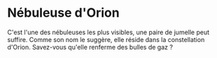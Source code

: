 # Nébuleuse d'Orion

C'est l'une des nébuleuses les plus visibles, une paire de jumelle peut suffire.
Comme son nom le suggère, elle réside dans la constellation d'Orion. Savez-vous
qu'elle renferme des bulles de gaz ?
